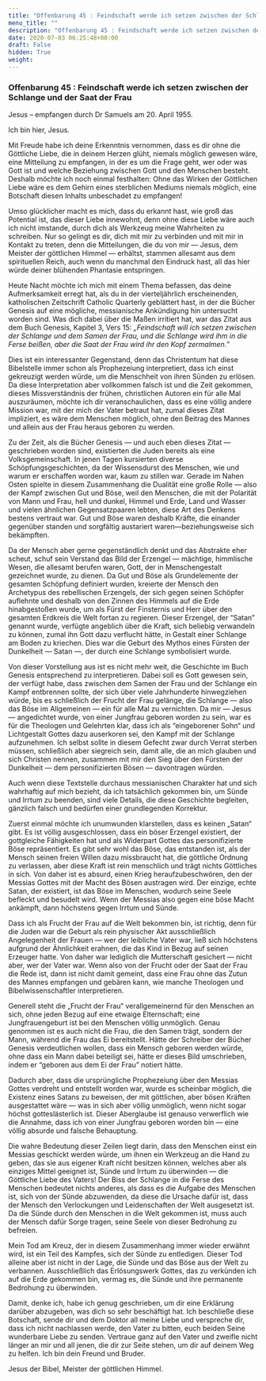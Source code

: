 ```yaml
---
title: "Offenbarung 45 : Feindschaft werde ich setzen zwischen der Schlange und der Saat der Frau"
menu_title: ""
description: "Offenbarung 45 : Feindschaft werde ich setzen zwischen der Schlange und der Saat der Frau"
date: 2020-07-03 06:25:48+00:00
draft: False
hidden: True
weight:
---
```

### Offenbarung 45 : Feindschaft werde ich setzen zwischen der Schlange und der Saat der Frau

Jesus – empfangen durch Dr Samuels am 20. April 1955.

Ich bin hier, Jesus.

Mit Freude habe ich deine Erkenntnis vernommen, dass es dir ohne die Göttliche Liebe, die in deinem Herzen glüht, niemals möglich gewesen wäre, eine Mitteilung zu empfangen, in der es um die Frage geht, wer oder was Gott ist und welche Beziehung zwischen Gott und den Menschen besteht. Deshalb möchte ich noch einmal festhalten: Ohne das Wirken der Göttlichen Liebe wäre es dem Gehirn eines sterblichen Mediums niemals möglich, eine Botschaft diesen Inhalts unbeschadet zu empfangen!  

Umso glücklicher macht es mich, dass du erkannt hast, wie groß das Potential ist, das dieser Liebe innewohnt, denn ohne diese Liebe wäre auch ich nicht imstande, durch dich als Werkzeug meine Wahrheiten zu schreiben. Nur so gelingt es dir, dich mit mir zu verbinden und mit mir in Kontakt zu treten, denn die Mitteilungen, die du von mir — Jesus, dem Meister der göttlichen Himmel — erhältst, stammen allesamt aus dem spirituellen Reich, auch wenn du manchmal den Eindruck hast, all das hier würde deiner blühenden Phantasie entspringen.

Heute Nacht möchte ich mich mit einem Thema befassen, das deine Aufmerksamkeit erregt hat, als du in der vierteljährlich erscheinenden, katholischen Zeitschrift Catholic Quarterly geblättert hast, in der die Bücher Genesis auf eine mögliche, messianische Ankündigung hin untersucht worden sind. Was dich dabei über die Maßen irritiert hat, war das Zitat aus dem Buch Genesis, Kapitel 3, Vers 15: *„Feindschaft will ich setzen zwischen der Schlange und dem Samen der Frau, und die Schlange wird ihm in die Ferse beißen, aber die Saat der Frau wird ihr den Kopf zermalmen.”*

Dies ist ein interessanter Gegenstand, denn das Christentum hat diese Bibelstelle immer schon als Prophezeiung interpretiert, dass ich einst gekreuzigt werden würde, um die Menschheit von ihren Sünden zu erlösen. Da diese Interpretation aber vollkommen falsch ist und die Zeit gekommen, dieses Missverständnis der frühen, christlichen Autoren ein für alle Mal auszuräumen, möchte ich dir veranschaulichen, dass es eine völlig andere Mission war, mit der mich der Vater betraut hat, zumal dieses Zitat impliziert, es wäre dem Menschen möglich, ohne den Beitrag des Mannes und allein aus der Frau heraus geboren zu werden.

Zu der Zeit, als die Bücher Genesis — und auch eben dieses Zitat — geschrieben worden sind, existierten die Juden bereits als eine Volksgemeinschaft. In jenen Tagen kursierten diverse Schöpfungsgeschichten, da der Wissensdurst des Menschen, wie und warum er erschaffen worden war, kaum zu stillen war. Gerade im Nahen Osten spielte in diesem Zusammenhang die Dualität eine große Rolle — also der Kampf zwischen Gut und Böse, weil den Menschen, die mit der Polarität von Mann und Frau, hell und dunkel, Himmel und Erde, Land und Wasser und vielen ähnlichen Gegensatzpaaren lebten, diese Art des Denkens bestens vertraut war. Gut und Böse waren deshalb Kräfte, die einander gegenüber standen und sorgfältig austariert waren—beziehungsweise sich bekämpften.

Da der Mensch aber gerne gegenständlich denkt und das Abstrakte eher scheut, schuf sein Verstand das Bild der Erzengel — mächtige, himmlische Wesen, die allesamt berufen waren, Gott, der in Menschengestalt gezeichnet wurde, zu dienen. Da Gut und Böse als Grundelemente der gesamten Schöpfung definiert wurden, kreierte der Mensch den Archetypus des rebellischen Erzengels, der sich gegen seinen Schöpfer auflehnte und deshalb von den Zinnen des Himmels auf die Erde hinabgestoßen wurde, um als Fürst der Finsternis und Herr über den gesamten Erdkreis die Welt fortan zu regieren. Dieser Erzengel, der “Satan” genannt wurde, verfügte angeblich über die Kraft, sich beliebig verwandeln zu können, zumal ihn Gott dazu verflucht hätte, in Gestalt einer Schlange am Boden zu kriechen. Dies war die Geburt des Mythos eines Fürsten der Dunkelheit — Satan —, der durch eine Schlange symbolisiert wurde.

Von dieser Vorstellung aus ist es nicht mehr weit, die Geschichte im Buch Genesis entsprechend zu interpretieren. Dabei soll es Gott gewesen sein, der verfügt habe, dass zwischen dem Samen der Frau und der Schlange ein Kampf entbrennen sollte, der sich über viele Jahrhunderte hinwegziehen würde, bis es schließlich der Frucht der Frau gelänge, die Schlange — also das Böse im Allgemeinen — ein für alle Mal zu vernichten. Da mir — Jesus — angedichtet wurde, von einer Jungfrau geboren worden zu sein, war es für die Theologen und Gelehrten klar, dass ich als “eingeborener Sohn“ und Lichtgestalt Gottes dazu auserkoren sei, den Kampf mit der Schlange aufzunehmen. Ich selbst sollte in diesem Gefecht zwar durch Verrat sterben müssen, schließlich aber siegreich sein, damit alle, die an mich glauben und sich Christen nennen, zusammen mit mir den Sieg über den Fürsten der Dunkelheit — dem personifizierten Bösen — davontragen würden.

Auch wenn diese Textstelle durchaus messianischen Charakter hat und sich wahrhaftig auf mich bezieht, da ich tatsächlich gekommen bin, um Sünde und Irrtum zu beenden, sind viele Details, die diese Geschichte begleiten, gänzlich falsch und bedürfen einer grundlegenden Korrektur.  

Zuerst einmal möchte ich unumwunden klarstellen, dass es keinen „Satan“ gibt. Es ist völlig ausgeschlossen, dass ein böser Erzengel existiert, der gottgleiche Fähigkeiten hat und als Widerpart Gottes das personifizierte Böse repräsentiert. Es gibt sehr wohl das Böse, das entstanden ist, als der Mensch seinen freien Willen dazu missbraucht hat, die göttliche Ordnung zu verlassen, aber diese Kraft ist rein menschlich und trägt nichts Göttliches in sich. Von daher ist es absurd, einen Krieg heraufzubeschwören, den der Messias Gottes mit der Macht des Bösen austragen wird. Der einzige, echte Satan, der existiert, ist das Böse im Menschen, wodurch seine Seele befleckt und besudelt wird. Wenn der Messias also gegen eine böse Macht ankämpft, dann höchstens gegen Irrtum und Sünde.

Dass ich als Frucht der Frau auf die Welt bekommen bin, ist richtig, denn für die Juden war die Geburt als rein physischer Akt ausschließlich Angelegenheit der Frauen — wer der leibliche Vater war, ließ sich höchstens aufgrund der Ähnlichkeit erahnen, die das Kind in Bezug auf seinen Erzeuger hatte. Von daher war lediglich die Mutterschaft gesichert — nicht aber, wer der Vater war. Wenn also von der Frucht oder der Saat der Frau die Rede ist, dann ist nicht damit gemeint, dass eine Frau ohne das Zutun des Mannes empfangen und gebären kann, wie manche Theologen und Bibelwissenschaftler interpretieren.  

Generell steht die „Frucht der Frau“ verallgemeinernd für den Menschen an sich, ohne jeden Bezug auf eine etwaige Elternschaft; eine Jungfrauengeburt ist bei den Menschen völlig unmöglich. Genau genommen ist es auch nicht die Frau, die den Samen trägt, sondern der Mann, während die Frau das Ei bereitstellt. Hätte der Schreiber der Bücher Genesis verdeutlichen wollen, dass ein Mensch geboren werden würde, ohne dass ein Mann dabei beteiligt sei, hätte er dieses Bild umschrieben, indem er “geboren aus dem Ei der Frau” notiert hätte.

Dadurch aber, dass die ursprüngliche Prophezeiung über den Messias Gottes verdreht und entstellt worden war, wurde es scheinbar möglich, die Existenz eines Satans zu beweisen, der mit göttlichen, aber bösen Kräften ausgestattet wäre — was in sich aber völlig unmöglich, wenn nicht sogar höchst gotteslästerlich ist. Dieser Aberglaube ist genauso verwerflich wie die Annahme, dass ich von einer Jungfrau geboren worden bin — eine völlig absurde und falsche Behauptung.

Die wahre Bedeutung dieser Zeilen liegt darin, dass den Menschen einst ein Messias geschickt werden würde, um ihnen ein Werkzeug an die Hand zu geben, das sie aus eigener Kraft nicht besitzen können, welches aber als einziges Mittel geeignet ist, Sünde und Irrtum zu überwinden — die Göttliche Liebe des Vaters! Der Biss der Schlange in die Ferse des Menschen bedeutet nichts anderes, als dass es die Aufgabe des Menschen ist, sich von der Sünde abzuwenden, da diese die Ursache dafür ist, dass der Mensch den Verlockungen und Leidenschaften der Welt ausgesetzt ist. Da die Sünde durch den Menschen in die Welt gekommen ist, muss auch der Mensch dafür Sorge tragen, seine Seele von dieser Bedrohung zu befreien.

Mein Tod am Kreuz, der in diesem Zusammenhang immer wieder erwähnt wird, ist ein Teil des Kampfes, sich der Sünde zu entledigen. Dieser Tod alleine aber ist nicht in der Lage, die Sünde und das Böse aus der Welt zu verbannen. Ausschließlich das Erlösungswerk Gottes, das zu verkünden ich auf die Erde gekommen bin, vermag es, die Sünde und ihre permanente Bedrohung zu überwinden.  

Damit, denke ich, habe ich genug geschrieben, um dir eine Erklärung darüber abzugeben, was dich so sehr beschäftigt hat. Ich beschließe diese Botschaft, sende dir und dem Doktor all meine Liebe und verspreche dir, dass ich nicht nachlassen werde, den Vater zu bitten, euch beiden Seine wunderbare Liebe zu senden. Vertraue ganz auf den Vater und zweifle nicht länger an mir und all jenen, die dir zur Seite stehen, um dir auf deinem Weg zu helfen. Ich bin dein Freund und Bruder.

Jesus der Bibel, Meister der göttlichen Himmel.
